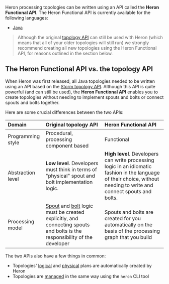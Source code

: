 Heron processing topologies can be written using an API called the **Heron Functional API**. The Heron Functional API is currently available for the following languages:

* [Java](../../../developers/java/functional-api)
<!-- * [Python](../../../developers/python/functional-api) -->

> Although the original [topology API](../../../concepts/topologies) can still be used with Heron (which means that all of your older topologies will still run) we strongly recommend creating all new topologies using the Heron Functional API, for reasons outlined in the section below.

## The Heron Functional API vs. the topology API

When Heron was first released, all Java topologies needed to be written using an API based on the [Storm topology API](../topologies). Although this API is quite powerful (and can still be used), the **Heron Functional API** enables you to create topologies without needing to implement spouts and bolts or connect spouts and bolts together.

Here are some crucial differences between the two APIs:

Domain | Original topology API | Heron Functional API
:------|:----------------------|:--------------------
Programming style | Procedural, processing component based | Functional
Abstraction level | **Low level**. Developers must think in terms of "physical" spout and bolt implementation logic. | **High level**. Developers can write processing logic in an idiomatic fashion in the language of their choice, without needing to write and connect spouts and bolts.
Processing model | [Spout](../spouts) and [bolt](../bolts) logic must be created explicitly, and connecting spouts and bolts is the responsibility of the developer | Spouts and bolts are created for you automatically on the basis of the processing graph that you build

The two APIs also have a few things in common:

* Topologies' [logical](../../../concepts/topologies#logical-plan) and [physical](../../../concepts/topologies#physical-plan) plans are automatically created by Heron
* Topologies are [managed](../../../operators/heron-cli) in the same way using the `heron` CLI tool